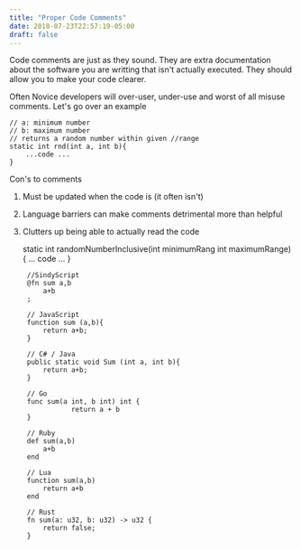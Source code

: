 ```yaml
---
title: "Proper Code Comments"
date: 2018-07-23T22:57:19-05:00
draft: false
---
```


Code comments are just as they sound. They are extra documentation about the software you are writting that isn't actually executed. They should allow you to make your code clearer.

Often Novice developers will over-user, under-use and worst of all misuse comments. Let's go over an example

    // a: minimum number
    // b: maximum number
    // returns a random number within given //range
    static int rnd(int a, int b){
        ...code ...
    }

Con's to comments

1.  Must be updated when the code is (it often isn't)
2.  Language barriers can make comments detrimental more than helpful
3.  Clutters up being able to actually read the code

    static int randomNumberInclusive(int minimumRang int maximumRange){
    ... code ...
    }

         //SindyScript
         @fn sum a,b
             a+b
         ;

         // JavaScript
         function sum (a,b){
             return a+b;
         }

         // C# / Java
         public static void Sum (int a, int b){
             return a+b;
         }

         // Go
         func sum(a int, b int) int {
        	        return a + b
         }

         // Ruby
         def sum(a,b)
             a+b
         end

         // Lua
         function sum(a,b)
             return a+b
         end

         // Rust
         fn sum(a: u32, b: u32) -> u32 {
             return false;
         }
